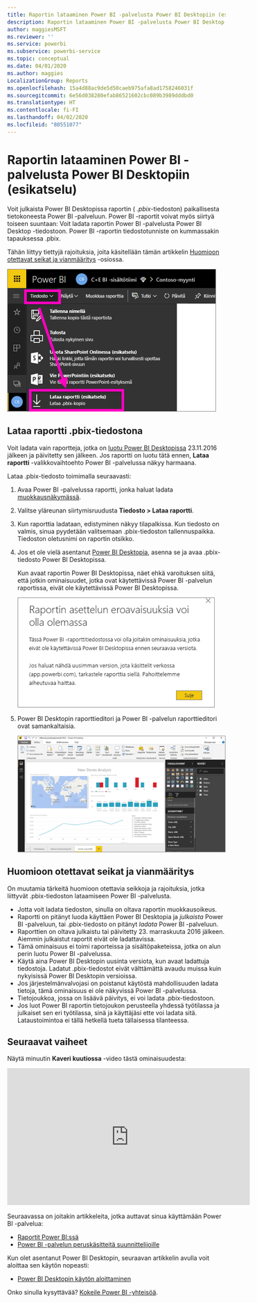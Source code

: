 ```yaml
---
title: Raportin lataaminen Power BI -palvelusta Power BI Desktopiin (esikatselu)
description: Raportin lataaminen Power BI -palvelusta Power BI Desktop -tiedostoon
author: maggiesMSFT
ms.reviewer: ''
ms.service: powerbi
ms.subservice: powerbi-service
ms.topic: conceptual
ms.date: 04/01/2020
ms.author: maggies
LocalizationGroup: Reports
ms.openlocfilehash: 15a4d88ac9de5d50caeb975afa8ad1758246031f
ms.sourcegitcommit: 6e56d038280efab86521602cbc089b3989dddbd0
ms.translationtype: HT
ms.contentlocale: fi-FI
ms.lasthandoff: 04/02/2020
ms.locfileid: "80551077"
---
```

# <a name="download-a-report-from-the-power-bi-service-to-power-bi-desktop-preview"></a>Raportin lataaminen Power BI -palvelusta Power BI Desktopiin (esikatselu)
Voit julkaista Power BI Desktopissa raportin ( *.pbix*-tiedoston) paikallisesta tietokoneesta Power BI -palveluun. Power BI -raportit voivat myös siirtyä toiseen suuntaan: Voit ladata raportin Power BI -palvelusta Power BI Desktop -tiedostoon. Power BI -raportin tiedostotunniste on kummassakin tapauksessa .pbix.

Tähän liittyy tiettyjä rajoituksia, joita käsitellään tämän artikkelin [Huomioon otettavat seikat ja vianmääritys](#considerations-and-troubleshooting) -osiossa.

![Tiedoston avattava valikko](media/service-export-to-pbix/power-bi-file-export.png)

## <a name="download-the-report-as-a-pbix-file"></a>Lataa raportti .pbix-tiedostona

Voit ladata vain raportteja, jotka on [luotu Power BI Desktopissa](/learn/modules/publish-share-power-bi/2-publish-reports) 23.11.2016 jälkeen ja päivitetty sen jälkeen. Jos raportti on luotu tätä ennen, **Lataa raportti** -valikkovaihtoehto Power BI -palvelussa näkyy harmaana.

Lataa .pbix-tiedosto toimimalla seuraavasti:

1. Avaa Power BI -palvelussa raportti, jonka haluat ladata [muokkausnäkymässä](https://docs.microsoft.com/power-bi/service-interact-with-a-report-in-editing-view).

2. Valitse yläreunan siirtymisruudusta **Tiedosto > Lataa raportti**.
   
3. Kun raporttia ladataan, edistyminen näkyy tilapalkissa. Kun tiedosto on valmis, sinua pyydetään valitsemaan .pbix-tiedoston tallennuspaikka. Tiedoston oletusnimi on raportin otsikko.
   
4. Jos et ole vielä asentanut [Power BI Desktopia](desktop-get-the-desktop.md), asenna se ja avaa .pbix-tiedosto Power BI Desktopissa.
   
    Kun avaat raportin Power BI Desktopissa, näet ehkä varoituksen siitä, että jotkin ominaisuudet, jotka ovat käytettävissä Power BI -palvelun raportissa, eivät ole käytettävissä Power BI Desktopissa.
   
    ![Varoitusikkuna](media/service-export-to-pbix/power-bi-export-to-pbix_2.png)

5. Power BI Desktopin raporttieditori ja Power BI -palvelun raporttieditori ovat samankaltaisia.  
   
    ![Power BI Desktop -raporttieditori](media/service-export-to-pbix/power-bi-desktop.png)

## <a name="considerations-and-troubleshooting"></a>Huomioon otettavat seikat ja vianmääritys
On muutamia tärkeitä huomioon otettavia seikkoja ja rajoituksia, jotka liittyvät .pbix-tiedoston lataamiseen Power BI -palvelusta.

* Jotta voit ladata tiedoston, sinulla on oltava raportin muokkausoikeus.
* Raportti on pitänyt luoda käyttäen Power BI Desktopia ja *julkaista* Power BI -palveluun, tai .pbix-tiedosto on pitänyt *ladata* Power BI -palveluun.
* Raporttien on oltava julkaistu tai päivitetty 23. marraskuuta 2016 jälkeen. Aiemmin julkaistut raportit eivät ole ladattavissa.
* Tämä ominaisuus ei toimi raporteissa ja sisältöpaketeissa, jotka on alun perin luotu Power BI -palvelussa.
* Käytä aina Power BI Desktopin uusinta versiota, kun avaat ladattuja tiedostoja. Ladatut .pbix-tiedostot eivät välttämättä avaudu muissa kuin nykyisissä Power BI Desktopin versioissa.
* Jos järjestelmänvalvojasi on poistanut käytöstä mahdollisuuden ladata tietoja, tämä ominaisuus ei ole näkyvissä Power BI -palvelussa.
* Tietojoukkoa, jossa on lisäävä päivitys, ei voi ladata .pbix-tiedostoon.
* Jos luot Power BI raportin tietojoukon perusteella yhdessä työtilassa ja julkaiset sen eri työtilassa, sinä ja käyttäjäsi ette voi ladata sitä. Lataustoimintoa ei tällä hetkellä tueta tällaisessa tilanteessa.

## <a name="next-steps"></a>Seuraavat vaiheet
Näytä minuutin **Kaveri kuutiossa** -video tästä ominaisuudesta:

<iframe width="560" height="315" src="https://www.youtube.com/embed/ymWqU5jiUl0" frameborder="0" allowfullscreen></iframe>

Seuraavassa on joitakin artikkeleita, jotka auttavat sinua käyttämään Power BI -palvelua:

* [Raportit Power BI:ssä](consumer/end-user-reports.md)
* [Power BI -palvelun peruskäsitteitä suunnittelijoille](service-basic-concepts.md)

Kun olet asentanut Power BI Desktopin, seuraavan artikkelin avulla voit aloittaa sen käytön nopeasti:

* [Power BI Desktopin käytön aloittaminen](desktop-getting-started.md)

Onko sinulla kysyttävää? [Kokeile Power BI -yhteisöä](https://community.powerbi.com/).

